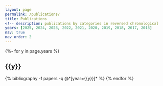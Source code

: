 ```yaml
---
layout: page
permalink: /publications/
title: Publications
<!-- description: publications by categories in reversed chronological order. generated by jekyll-scholar.-->
years: [2025, 2024, 2023, 2022, 2021, 2020, 2019, 2018, 2017, 2015]
nav: true
nav_order: 2
---
```

<!-- _pages/publications.md -->
<div class="publications">

{%- for y in page.years %}
  <h2 class="year">{{y}}</h2>
  {% bibliography -f papers -q @*[year={{y}}]* %}
{% endfor %}

</div>
